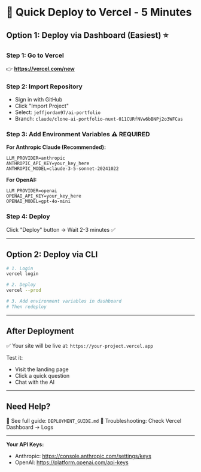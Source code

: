 # 🚀 Quick Deploy to Vercel - 5 Minutes

## Option 1: Deploy via Dashboard (Easiest) ⭐

### Step 1: Go to Vercel
👉 **https://vercel.com/new**

### Step 2: Import Repository
- Sign in with GitHub
- Click "Import Project"
- Select: `jeffjordan97/ai-portfolio`
- Branch: `claude/clone-ai-portfolio-nuxt-011CURfNVw6bBNPj2o3WFCas`

### Step 3: Add Environment Variables ⚠️ REQUIRED

**For Anthropic Claude (Recommended):**
```
LLM_PROVIDER=anthropic
ANTHROPIC_API_KEY=your_key_here
ANTHROPIC_MODEL=claude-3-5-sonnet-20241022
```

**For OpenAI:**
```
LLM_PROVIDER=openai
OPENAI_API_KEY=your_key_here
OPENAI_MODEL=gpt-4o-mini
```

### Step 4: Deploy
Click "Deploy" button → Wait 2-3 minutes ✅

---

## Option 2: Deploy via CLI

```bash
# 1. Login
vercel login

# 2. Deploy
vercel --prod

# 3. Add environment variables in dashboard
# Then redeploy
```

---

## After Deployment

✅ Your site will be live at: `https://your-project.vercel.app`

Test it:
- Visit the landing page
- Click a quick question
- Chat with the AI

---

## Need Help?

📖 See full guide: `DEPLOYMENT_GUIDE.md`
🐛 Troubleshooting: Check Vercel Dashboard → Logs

---

**Your API Keys:**
- Anthropic: https://console.anthropic.com/settings/keys
- OpenAI: https://platform.openai.com/api-keys
